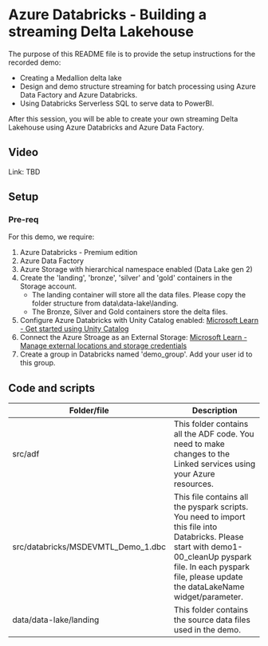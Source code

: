 # Azure Databricks - Building a streaming Delta Lakehouse

The purpose of this README file is to provide the setup instructions for the recorded demo:

* Creating a Medallion delta lake
* Design and demo structure streaming for batch processing using Azure Data Factory and Azure Databricks.
* Using Databricks Serverless SQL to serve data to PowerBI.

After this session, you will be able to create your own streaming Delta Lakehouse using Azure Databricks and Azure Data Factory.

## Video

Link: TBD

## Setup

### Pre-req

For this demo, we require:

1. Azure Databricks - Premium edition
1. Azure Data Factory
1. Azure Storage with hierarchical namespace enabled (Data Lake gen 2)
1. Create the 'landing', 'bronze', 'silver' and 'gold' containers in the Storage account.
    - The landing container will store all the data files. Please copy the folder structure from data\data-lake\landing\.
    - The Bronze, Silver and Gold containers store the delta files.
1. Configure Azure Databricks with Unity Catalog enabled: [Microsoft Learn - Get started using Unity Catalog](https://learn.microsoft.com/en-us/azure/databricks/data-governance/unity-catalog/get-started)
1. Connect the Azure Stroage as an External Storage: [Microsoft Learn - Manage external locations and storage credentials](https://learn.microsoft.com/en-us/azure/databricks/data-governance/unity-catalog/manage-external-locations-and-credentials)
1. Create a group in Databricks named 'demo_group'. Add your user id to this group.

## Code and scripts

| Folder/file | Description |
| --- | --- |
| src/adf | This folder contains all the ADF code. You need to make changes to the Linked services using your Azure resources. |
| src/databricks/MSDEVMTL_Demo_1.dbc | This file contains all the pyspark scripts. You need to import this file into Databricks. Please start with demo1-00_cleanUp pyspark file. In each pyspark file, please update the dataLakeName widget/parameter.|
| data/data-lake/landing | This folder contains the source data files used in the demo. |
